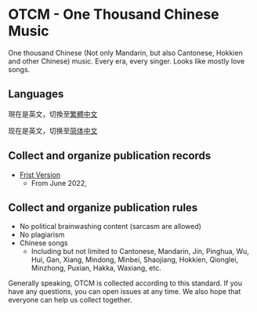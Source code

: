 # OTCM - One Thousand Chinese Music
One thousand Chinese (Not only Mandarin, but also Cantonese, Hokkien and other Chinese) music. Every era, every singer. Looks like mostly love songs.

## Languages
現在是英文，切換至[繁體中文](README-tc.md)

现在是英文，切换至[简体中文](README-sc.md)

## Collect and organize publication records
- [Frist Version](./CP1000)
  - From June 2022,

## Collect and organize publication rules
- No political brainwashing content (sarcasm are allowed)
- No plagiarism
- Chinese songs
   - Including but not limited to Cantonese, Mandarin, Jin, Pinghua, Wu, Hui, Gan, Xiang, Mindong, Minbei, Shaojiang, Hokkien, Qionglei, Minzhong, Puxian, Hakka, Waxiang, etc.


Generally speaking, OTCM is collected according to this standard. If you have any questions, you can open issues at any time. We also hope that everyone can help us collect together.
